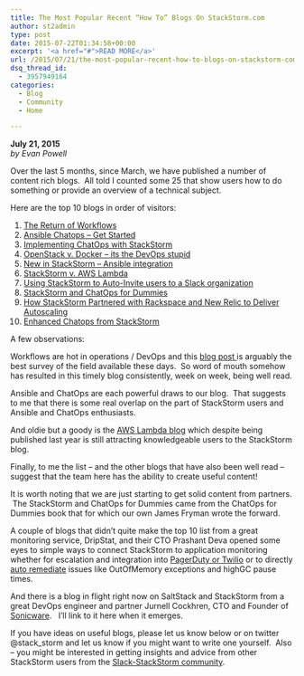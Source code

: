 ```yaml
---
title: The Most Popular Recent “How To” Blogs On StackStorm.com
author: st2admin
type: post
date: 2015-07-22T01:34:58+00:00
excerpt: '<a href="#">READ MORE</a>'
url: /2015/07/21/the-most-popular-recent-how-to-blogs-on-stackstorm-com/
dsq_thread_id:
  - 3957949164
categories:
  - Blog
  - Community
  - Home

---
```

**July 21, 2015**  
_by Evan Powell_

Over the last 5 months, since March, we have published a number of content rich blogs.  All told I counted some 25 that show users how to do something or provide an overview of a technical subject.

Here are the top 10 blogs in order of visitors:

  1. <a href="http://stackstorm.com/2015/04/10/the-return-of-workflows/" target="_blank">The Return of Workflows</a>
  2. <a href="http://stackstorm.com/2015/06/24/ansible-chatops-get-started-%F0%9F%9A%80/" target="_blank">Ansible Chatops &#8211; Get Started</a>
  3. <a href="http://stackstorm.com/2015/05/01/implementing-chatops-with-stackstorm/" target="_blank">Implementing ChatOps with StackStorm</a>
  4. <a href="http://stackstorm.com/2015/03/13/openstack-v-docker-its-the-devops-stupid/" target="_blank">OpenStack v. Docker &#8211; its the DevOps stupid</a>
  5. <a href="http://stackstorm.com/2015/06/05/new-in-stackstorm-ansible-integration/" target="_blank">New in StackStorm &#8211; Ansible integration</a>
  6. <a href="http://stackstorm.com/2014/11/20/stackstorm-vs-aws-lambda-event-driven-computing-vs-event-driven-operations/" target="_blank">StackStorm v. AWS Lambda</a>
  7. <a href="http://stackstorm.com/2015/06/30/using-stackstorm-to-auto-invite-users-to-a-slack-organization/" target="_blank">Using StackStorm to Auto-Invite users to a Slack organization</a>
  8. <a href="http://stackstorm.com/2015/04/23/stackstorm-and-chatops-for-dummies/" target="_blank">StackStorm and ChatOps for Dummies</a>
  9. <a href="http://stackstorm.com/2015/03/31/how-stackstorm-partnered-with-rackspace-devops-and-new-relic-to-deliver-a-workflow-to-automatically-scale/" target="_blank">How StackStorm Partnered with Rackspace and New Relic to Deliver Autoscaling</a>
 10. <a href="http://stackstorm.com/2015/06/08/enhanced-chatops-from-stackstorm/" target="_blank">Enhanced Chatops from StackStorm</a>

<!--more-->

A few observations:

Workflows are hot in operations / DevOps and this <a href="http://stackstorm.com/2015/04/10/the-return-of-workflows/" target="_blank">blog post </a>is arguably the best survey of the field available these days.  So word of mouth somehow has resulted in this timely blog consistently, week on week, being well read.

Ansible and ChatOps are each powerful draws to our blog.  That suggests to me that there is some real overlap on the part of StackStorm users and Ansible and ChatOps enthusiasts.

And oldie but a goody is the <a href="http://stackstorm.com/2014/11/20/stackstorm-vs-aws-lambda-event-driven-computing-vs-event-driven-operations/" target="_blank">AWS Lambda blog</a> which despite being published last year is still attracting knowledgeable users to the StackStorm blog.

Finally, to me the list &#8211; and the other blogs that have also been well read &#8211; suggest that the team here has the ability to create useful content!

It is worth noting that we are just starting to get solid content from partners.  The StackStorm and ChatOps for Dummies came from the ChatOps for Dummies book that for which our own James Fryman wrote the forward.

A couple of blogs that didn’t quite make the top 10 list from a great monitoring service, DripStat, and their CTO Prashant Deva opened some eyes to simple ways to connect StackStorm to application monitoring whether for escalation and integration into <a href="http://stackstorm.com/2015/06/11/stackstorm-connects-dripstat-and-pagerduty/" target="_blank">PagerDuty or Twilio</a> or to directly <a href="http://stackstorm.com/2015/01/27/dripstat-and-stackstorm-unite-to-form-skynet-for-data-centers/" target="_blank">auto remediate</a> issues like OutOfMemory exceptions and highGC pause times.

And there is a blog in flight right now on SaltStack and StackStorm from a great DevOps engineer and partner Jurnell Cockhren, CTO and Founder of <a href="http://sophicware.com/" target="_blank">Sonicware</a>.   I’ll link to it here when it emerges.

If you have ideas on useful blogs, please let us know below or on twitter @stack_storm and let us know if you might want to write one yourself.  Also &#8211; you might be interested in getting insights and advice from other StackStorm users from the <a href="http://stackstorm-community.slack.com" target="_blank">Slack-StackStorm community</a>.